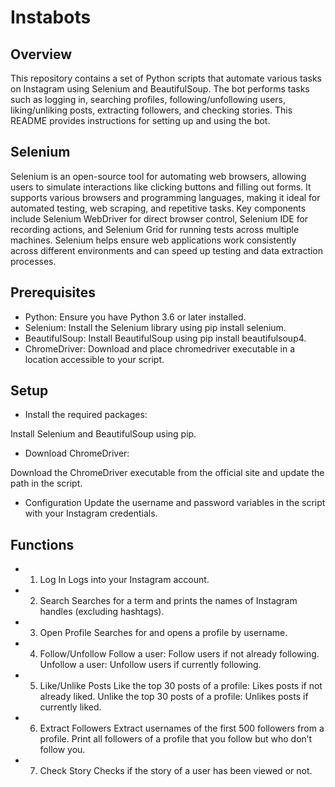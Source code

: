 # Instabots
## Overview
This repository contains a set of Python scripts that automate various tasks on Instagram using Selenium and BeautifulSoup. The bot performs tasks such as logging in, searching profiles, following/unfollowing users, liking/unliking posts, extracting followers, and checking stories. This README provides instructions for setting up and using the bot.
## Selenium
Selenium is an open-source tool for automating web browsers, allowing users to simulate interactions like clicking buttons and filling out forms. It supports various browsers and programming languages, making it ideal for automated testing, web scraping, and repetitive tasks. Key components include Selenium WebDriver for direct browser control, Selenium IDE for recording actions, and Selenium Grid for running tests across multiple machines. Selenium helps ensure web applications work consistently across different environments and can speed up testing and data extraction processes.

## Prerequisites
* Python: Ensure you have Python 3.6 or later installed.
* Selenium: Install the Selenium library using pip install selenium.
* BeautifulSoup: Install BeautifulSoup using pip install beautifulsoup4.
* ChromeDriver: Download and place chromedriver executable in a location accessible to your script.
## Setup
* Install the required packages:

Install Selenium and BeautifulSoup using pip.
* Download ChromeDriver:

Download the ChromeDriver executable from the official site and update the path in the script.
* Configuration
Update the username and password variables in the script with your Instagram credentials.

## Functions
* 1. Log In
Logs into your Instagram account.

* 2. Search
Searches for a term and prints the names of Instagram handles (excluding hashtags).

* 3. Open Profile
Searches for and opens a profile by username.

* 4. Follow/Unfollow
 Follow a user: Follow users if not already following.
 Unfollow a user: Unfollow users if currently following.
* 5. Like/Unlike Posts
Like the top 30 posts of a profile: Likes posts if not already liked.
Unlike the top 30 posts of a profile: Unlikes posts if currently liked.
* 6. Extract Followers
 Extract usernames of the first 500 followers from a profile.
Print all followers of a profile that you follow but who don’t follow you.
* 7. Check Story
Checks if the story of a user has been viewed or not.
